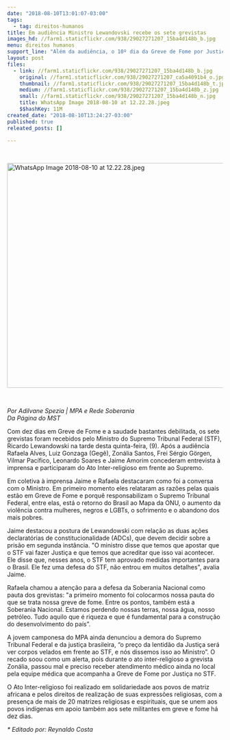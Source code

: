 ```yaml
---
date: "2018-08-10T13:01:07-03:00"
tags:
  - tag: direitos-humanos
title: Em audiência Ministro Lewandovski recebe os sete grevistas
images_hd: //farm1.staticflickr.com/938/29027271207_15ba4d148b_b.jpg
menu: direitos humanos
support_line: "Além da audiência, o 10º dia da Greve de Fome por Justiça no STF, recebeu ainda ato contra a intolerância religiosa e por democracia"
layout: post
files:
  - link: //farm1.staticflickr.com/938/29027271207_15ba4d148b_b.jpg
    original: //farm1.staticflickr.com/938/29027271207_ca5a4091b4_o.jpg
    thumbnail: //farm1.staticflickr.com/938/29027271207_15ba4d148b_t.jpg
    medium: //farm1.staticflickr.com/938/29027271207_15ba4d148b_z.jpg
    small: //farm1.staticflickr.com/938/29027271207_15ba4d148b_n.jpg
    title: WhatsApp Image 2018-08-10 at 12.22.28.jpeg
    $$hashKey: 11M
created_date: "2018-08-10T13:24:27-03:00"
published: true
releated_posts: []

---
```

<p>&nbsp;</p>

<p><img alt="WhatsApp Image 2018-08-10 at 12.22.28.jpeg" height="525" src="//farm1.staticflickr.com/938/29027271207_15ba4d148b_b.jpg" width="700" /></p>

<p>&nbsp;</p>

<p><em>Por Adilvane Spezia | MPA e Rede Soberania&nbsp;<br />
Da P&aacute;gina do MST&nbsp;</em></p>

<p>Com dez dias em Greve de Fome e a saudade bastantes debilitada, os sete grevistas foram recebidos pelo Ministro do Supremo Tribunal Federal (STF), Ricardo Lewandowski na tarde desta quinta-feira, (9). Ap&oacute;s a audi&ecirc;ncia Rafaela Alves, Luiz Gonzaga (Geg&ecirc;), Zon&aacute;lia Santos, Frei S&eacute;rgio G&ouml;rgen, Vilmar Pac&iacute;fico, Leonardo Soares e Jaime Amorim concederam entrevista &agrave; imprensa e participaram do Ato Inter-religioso em frente ao Supremo.</p>

<p>Em coletiva &agrave; imprensa Jaime e Rafaela destacaram como foi a conversa com o Ministro. Em primeiro momento eles relataram as raz&otilde;es pelas quais est&atilde;o em Greve de Fome e porqu&ecirc; responsabilizam o Supremo Tribunal Federal, entre elas, est&aacute; o retorno do Brasil ao Mapa da ONU, o aumento da viol&ecirc;ncia contra mulheres, negros e LGBTs, o sofrimento e o abandono dos mais pobres.</p>

<p>Jaime destacou a postura de Lewandowski com rela&ccedil;&atilde;o as duas a&ccedil;&otilde;es declarat&oacute;rias de constitucionalidade (ADCs), que devem decidir sobre a pris&atilde;o em segunda inst&acirc;ncia. &quot;O ministro disse que temos que apostar que o STF vai fazer Justi&ccedil;a e que temos que acreditar que isso vai acontecer. Ele disse que, nesses anos, o STF tem aprovado medidas importantes para o Brasil. Ele fez uma defesa do STF, n&atilde;o entrou em muitos detalhes&quot;, avalia Jaime.</p>

<p>Rafaela chamou a aten&ccedil;&atilde;o para a defesa da Soberania Nacional como pauta dos grevistas: &quot;a primeiro momento foi colocarmos nossa pauta do que se trata nossa greve de fome. Entre os pontos, tamb&eacute;m est&aacute; a Soberania Nacional. Estamos perdendo nossas terras, nossa &aacute;gua, nosso petr&oacute;leo. Tudo aquilo que &eacute; riqueza e que &eacute; fundamental para a constru&ccedil;&atilde;o do desenvolvimento do pa&iacute;s&rdquo;.</p>

<p>A jovem camponesa do MPA ainda denunciou a demora do Supremo Tribunal Federal e da justi&ccedil;a brasileira, &ldquo;o pre&ccedil;o da lentid&atilde;o da Justi&ccedil;a ser&aacute; ver corpos velados em frente ao STF, e n&oacute;s dissemos isso ao Ministro&rdquo;. O recado soou como um alerta, pois durante o ato inter-religioso a grevista Zon&aacute;lia, passou mal e preciso receber atendimento m&eacute;dico ainda no local pela equipe m&eacute;dica que acompanha a Greve de Fome por Justi&ccedil;a no STF.</p>

<p>O Ato Inter-religioso foi realizado em solidariedade aos povos de matriz africana e pelos direitos de realiza&ccedil;&atilde;o de suas express&otilde;es religiosas, com a presen&ccedil;a de mais de 20 matrizes religiosas e espirituais, que se unem aos povos ind&iacute;genas em apoio tamb&eacute;m aos sete militantes em greve e fome h&aacute; dez dias.</p>

<p><em>* Editado por: Reynaldo Costa</em></p>
